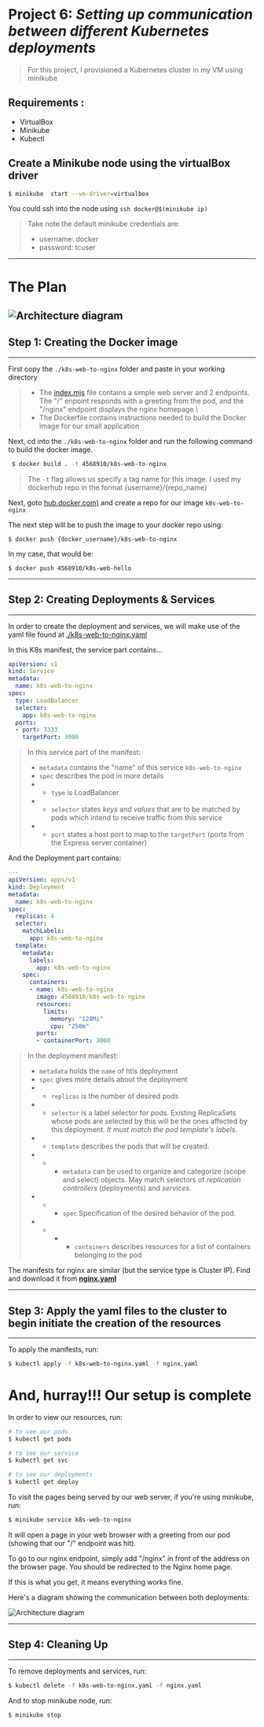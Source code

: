 # Project 6: _Setting up communication between different Kubernetes deployments_

>For this project, I provisioned a Kubernetes cluster in my VM using minikube

## __Requirements__ :
* VirtualBox
* Minikube
* Kubectl

## Create a Minikube node using the virtualBox driver
``` sh
$ minikube  start --vm-driver=virtualbox
```

You could ssh into the node using ```ssh docker@$(minikube ip) ```

>Take note the default minikube credentials are:
> - username: docker
> - password: tcuser

---
# The Plan


![Architecture diagram](./screenshots/k8s-web-to-nginx.png)
---
## Step 1: Creating the Docker image
---

First copy the ```./k8s-web-to-nginx``` folder and paste in your working directory

> - The [index.mjs](./k8s-web-to-nginx/index.mjs) file contains a simple web server and 2 endpoints. The "/" enpoint responds with a greeting from the pod, and the "/nginx" endpoint displays the nginx homepage \
> - The Dockerfile contains instructions needed to build the Docker image for our small application

Next, cd into the ```./k8s-web-to-nginx``` folder and run the following command to build the docker image.

``` bash
 $ docker build . -t 4568910/k8s-web-to-nginx
``` 
>The ```-t``` flag allows us specify a tag name  for this image. I used my dockerhub repo in the format {username}/{repo_name}

Next, goto [hub.docker.com)](https://hub.docker.com) and create a repo for our image ```k8s-web-to-nginx```

The next step will be to push the image to your docker repo using:
```
$ docker push {docker_username}/k8s-web-to-nginx
```

In my case, that would be:
```
$ docker push 4568910/k8s-web-hello
```
---
## Step 2: Creating Deployments & Services
---

In order to create the deployment and services, we will make use of the yaml file found at [./k8s-web-to-nginx.yaml](./k8s-web-to-nginx.yaml)

In this K8s manifest, the service part contains...
``` yaml
apiVersion: v1
kind: Service
metadata:
  name: k8s-web-to-nginx
spec:
  type: LoadBalancer
  selector: 
    app: k8s-web-to-nginx
  ports:
  - port: 3333
    targetPort: 3000
```

>In this service part of the manifest: 
> * ```metadata``` contains the "name" of this service ```k8s-web-to-nginx``` 
> * ```spec``` describes the pod in more details
> * - ```type``` is LoadBalancer
> * - ```selector``` states _keys_ and _values_ that are to be matched by pods which intend to receive traffic from this service
> * - ```port``` states a host port to map to the ```targetPort``` (ports from the Express server container)


And the Deployment part contains:

``` yaml
---
apiVersion: apps/v1
kind: Deployment
metadata:
  name: k8s-web-to-nginx
spec:
  replicas: 4
  selector:
    matchLabels:
      app: k8s-web-to-nginx
  template:
    metadata:
      labels:
        app: k8s-web-to-nginx
    spec:
      containers:
      - name: k8s-web-to-nginx
        image: 4568910/k8s-web-to-nginx
        resources:
          limits:
            memory: "128Mi"
            cpu: "250m"
        ports:
        - containerPort: 3000
```

>In the deployment manifest:
> * ```metadata``` holds the ```name``` of htis deployment
> * ```spec``` gives more details about the deployment
> * - ```replicas``` is the number of desired pods
> * - ```selector``` is a label selector for pods. Existing ReplicaSets whose pods are selected by this will be the ones affected by this deployment. _It must match the pod template's labels._
> * - ```template``` describes the pods that will be created.
> * - - ```metadata``` can be used to organize and categorize (scope and select) objects. May match selectors of _replication controllers_ (deployments) and _services_.
> * - - ```spec``` Specification of the desired behavior of the pod.
> * - - - ```containers``` describes resources for a list of containers belonging to the pod


The manifests for nginx are similar (but the service type is Cluster IP). Find and download it from **[nginx.yaml](./nginx.yaml)** 

---
## Step 3: Apply the yaml files to the cluster to begin initiate the creation of the resources
---

To apply the manifests, run:

``` bash
$ kubectl apply -f k8s-web-to-nginx.yaml -f nginx.yaml
```

# And, hurray!!! Our setup is complete

In order to view our resources, run:
``` bash
# to see our pods
$ kubectl get pods

# to see our service
$ kubectl get svc

# to see our deployments
$ kubectl get deploy
```

To visit the pages being served by our web server, if you're using minikube, run:
``` sh
$ minikube service k8s-web-to-nginx
```

It will open a page in your web browser with a greeting from our pod (showing that our "/" endpoint was hit).

To go to our nginx endpoint, simply add "/nginx" in front of the address on the browser page. You should be redirected to the Nginx home page. 

If this is what you get, it means everything works fine.

Here's a diagram showing the communication between both deployments:

![Architecture diagram](./screenshots/k8s-web-to-nginx.png)

---
## Step 4: Cleaning Up
---

To remove deployments and services, run:

``` sh
$ kubectl delete -f k8s-web-to-nginx.yaml -f nginx.yaml
```

And to stop minikube node, run:
``` sh
$ minikube stop
```